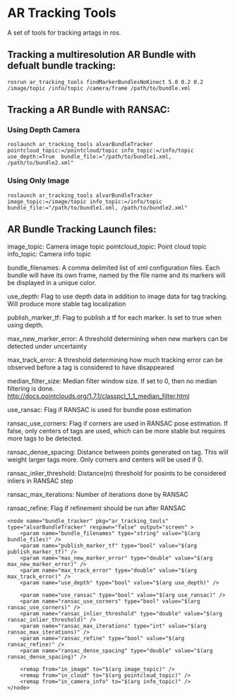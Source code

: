 # AR Tracking Tools
A set of tools for tracking artags in ros.

## Tracking a multiresolution AR Bundle with defualt bundle tracking:
```
rosrun ar_tracking_tools findMarkerBundlesNoKinect 5.0 0.2 0.2 /image/topic /info/topic /camera/frame /path/to/bundle.xml
```

## Tracking a AR Bundle with RANSAC:
### Using Depth Camera
```
roslaunch ar_tracking_tools alvarBundleTracker pointcloud_topic:=/pointcloud/topic info_topic:=/info/topic use_depth:=True  bundle_file:="/path/to/bundle1.xml, /path/to/bundle2.xml"
```

### Using Only Image
```
roslaunch ar_tracking_tools alvarBundleTracker image_topic:=/image/topic info_topic:=/info/topic  bundle_file:="/path/to/bundle1.xml, /path/to/bundle2.xml"
```


## AR Bundle Tracking Launch files:

image_topic: Camera image topic
pointcloud_topic: Point cloud topic
info_topic: Camera info topic

bundle_filenames: A comma delimited list of xml configuration files. Each bundle will have its own frame, named by the file name and its markers will be displayed in a unique color.

use_depth: Flag to use depth data in addition to image data for tag tracking. Will produce more stable tag localization

publish_marker_tf: Flag to publish a tf for each marker. Is set to true when using depth.

max_new_marker_error: A threshold determining when new markers can be detected under uncertainty

max_track_error: A threshold determining how much tracking error can be observed before a tag is considered to have disappeared

median_filter_size: Median filter window size. If set to 0, then no median filtering is done. http://docs.pointclouds.org/1.7.1/classpcl_1_1_median_filter.html

use_ransac: Flag if RANSAC is used for bundle pose estimation

ransac_use_corners: Flag if corners are used in RANSAC pose estimation. If false, only centers of tags are used, which can be more stable but requires more tags to be detected.

ransac_dense_spacing: Distance between points generated on tag. This will weight larger tags more. Only corners and centers will be used if 0.

ransac_inlier_threshold: Distance(m) threshold for posints to be considered inliers in RANSAC step 

ransac_max_iterations: Number of iterations done by RANSAC

ransac_refine: Flag if refinement should be run after RANSAC

```
<node name="bundle_tracker" pkg="ar_tracking_tools" type="alvarBundleTracker" respawn="false" output="screen" >
    <param name="bundle_filenames" type="string" value="$(arg bundle_files)" />
    <param name="publish_marker_tf" type="bool" value="$(arg publish_marker_tf)" />
    <param name="max_new_marker_error" type="double" value="$(arg max_new_marker_error)" />
    <param name="max_track_error" type="double" value="$(arg max_track_error)" />
    <param name="use_depth" type="bool" value="$(arg use_depth)" />

    <param name="use_ransac" type="bool" value="$(arg use_ransac)" />
    <param name="ransac_use_corners" type="bool" value="$(arg ransac_use_corners)" />
    <param name="ransac_inlier_threshold" type="double" value="$(arg ransac_inlier_threshold)" />
    <param name="ransac_max_iterations" type="int" value="$(arg ransac_max_iterations)" />
    <param name="ransac_refine" type="bool" value="$(arg ransac_refine)" />
    <param name="ransac_dense_spacing" type="double" value="$(arg ransac_dense_spacing)" />

    <remap from="in_image" to="$(arg image_topic)" />
    <remap from="in_cloud" to="$(arg pointcloud_topic)" />
    <remap from="in_camera_info" to="$(arg info_topic)" />
</node>
```
